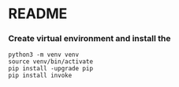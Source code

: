 # README

### Create virtual environment and install the 
```shell
python3 -m venv venv
source venv/bin/activate
pip install -upgrade pip
pip install invoke
```








